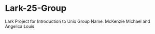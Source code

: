 # Lark-25-Group
Lark Project for Introduction to Unix 
Group Name: McKenzie Michael and Angelica Louis 
